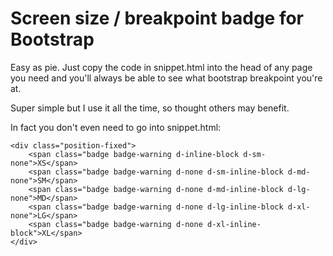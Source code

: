 # Screen size / breakpoint badge for Bootstrap
Easy as pie. Just copy the code in snippet.html into the head of any page you need and you'll always be able to see what bootstrap breakpoint you're at.

Super simple but I use it all the time, so thought others may benefit.

In fact you don't even need to go into snippet.html:

```
<div class="position-fixed">
    <span class="badge badge-warning d-inline-block d-sm-none">XS</span>
    <span class="badge badge-warning d-none d-sm-inline-block d-md-none">SM</span>
    <span class="badge badge-warning d-none d-md-inline-block d-lg-none">MD</span>
    <span class="badge badge-warning d-none d-lg-inline-block d-xl-none">LG</span>
    <span class="badge badge-warning d-none d-xl-inline-block">XL</span>
</div>
```
